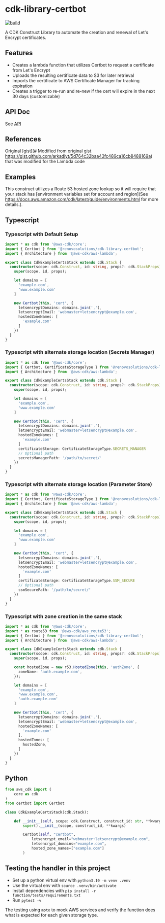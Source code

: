 # cdk-library-certbot

[![build](https://github.com/RenovoSolutions/cdk-library-certbot/actions/workflows/build.yml/badge.svg)](https://github.com/RenovoSolutions/cdk-library-certbotactions/workflows/build.yml)

A CDK Construct Library to automate the creation and renewal of Let's Encrypt certificates.

## Features

- Creates a lambda function that utilizes Certbot to request a certificate from Let's Encrypt
- Uploads the resulting certificate data to S3 for later retrieval
- Imports the certificate to AWS Certificate Manager for tracking expiration
- Creates a trigger to re-run and re-new if the cert will expire in the next 30 days (customizable)

## API Doc

See [API](API.md)

## References

Original [gist](# Modified from original gist https://gist.github.com/arkadiyt/5d764c32baa43fc486ca16cb8488169a) that was modified for the Lambda code

## Examples

This construct utilizes a Route 53 hosted zone lookup so it will require that your stack has [environment variables set for account and region](See https://docs.aws.amazon.com/cdk/latest/guide/environments.html for more details.).

## Typescript

### Typescript with Default Setup

```typescript
import * as cdk from '@aws-cdk/core';
import { Certbot } from '@renovosolutions/cdk-library-certbot';
import { Architecture } from '@aws-cdk/aws-lambda';

export class CdkExampleCertsStack extends cdk.Stack {
  constructor(scope: cdk.Construct, id: string, props?: cdk.StackProps) {
    super(scope, id, props);

    let domains = [
      'example.com',
      'www.example.com'
    ]

    new Certbot(this, 'cert', {
      letsencryptDomains: domains.join(','),
      letsencryptEmail: 'webmaster+letsencrypt@example.com',
      hostedZoneNames: [
        'example.com'
      ]
    })
  }
}
```

### Typescript with alternate storage location (Secrets Manager)

```typescript
import * as cdk from '@aws-cdk/core';
import { Certbot, CertificateStorageType } from '@renovosolutions/cdk-library-certbot';
import { Architecture } from '@aws-cdk/aws-lambda';

export class CdkExampleCertsStack extends cdk.Stack {
  constructor(scope: cdk.Construct, id: string, props?: cdk.StackProps) {
    super(scope, id, props);

    let domains = [
      'example.com',
      'www.example.com'
    ]

    new Certbot(this, 'cert', {
      letsencryptDomains: domains.join(','),
      letsencryptEmail: 'webmaster+letsencrypt@example.com',
      hostedZoneNames: [
        'example.com'
      ]
      certificateStorage: CertificateStorageType.SECRETS_MANAGER
      // Optional path
      secretsManagerPath: '/path/to/secret/'
    })
  }
}
```

### Typescript with alternate storage location (Parameter Store)

```typescript
import * as cdk from '@aws-cdk/core';
import { Certbot, CertificateStorageType } from '@renovosolutions/cdk-library-certbot';
import { Architecture } from '@aws-cdk/aws-lambda';

export class CdkExampleCertsStack extends cdk.Stack {
  constructor(scope: cdk.Construct, id: string, props?: cdk.StackProps) {
    super(scope, id, props);

    let domains = [
      'example.com',
      'www.example.com'
    ]

    new Certbot(this, 'cert', {
      letsencryptDomains: domains.join(','),
      letsencryptEmail: 'webmaster+letsencrypt@example.com',
      hostedZoneNames: [
        'example.com'
      ]
      certificateStorage: CertificateStorageType.SSM_SECURE
      // Optional path
      ssmSecurePath: '/path/to/secret/'
    })
  }
}
```

### Typescript with zone creation in the same stack

```typescript
import * as cdk from '@aws-cdk/core';
import * as route53 from '@aws-cdk/aws_route53';
import { Certbot } from '@renovosolutions/cdk-library-certbot';
import { Architecture } from '@aws-cdk/aws-lambda';

export class CdkExampleCertsStack extends cdk.Stack {
  constructor(scope: cdk.Construct, id: string, props?: cdk.StackProps) {
    super(scope, id, props);

    const hostedZone = new r53.HostedZone(this, 'authZone', {
      zoneName: 'auth.example.com',
    });

    let domains = [
      'example.com',
      'www.example.com',
      'auth.example.com'
    ]

    new Certbot(this, 'cert', {
      letsencryptDomains: domains.join(','),
      letsencryptEmail: 'webmaster+letsencrypt@example.com',
      hostedZoneNames: [
        'example.com'
      ],
      hostedZones: [
        hostedZone,
      ]
    })
  }
}
```

## Python

```python
from aws_cdk import (
    core as cdk
)
from certbot import Certbot

class CdkExampleCertsStack(cdk.Stack):

    def __init__(self, scope: cdk.Construct, construct_id: str, **kwargs) -> None:
        super().__init__(scope, construct_id, **kwargs)

        Certbot(self, "certbot",
            letsencrypt_email="webmaster+letsencrypt@example.com",
            letsencrypt_domains="example.com",
            hosted_zone_names=["example.com"]
        )
```

## Testing the handler in this project

- Set up a python virtual env with `python3.10 -m venv .venv`
- Use the virtual env with `source .venv/bin/activate`
- Install dependencies with `pip install -r function/tests/requirements.txt`
- Run `pytest -v`

The testing using `moto` to mock AWS services and verify the function does what is expected for each given storage type.

